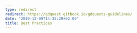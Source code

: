 ```yaml
---
type: redirect
redirect: https://gdquest.gitbook.io/gdquests-guidelines/
date: "2019-12-09T14:35:29+02:00"
title: Best Practices
---
```

